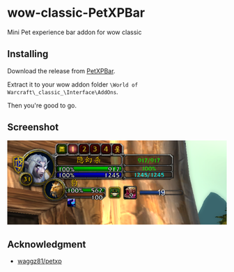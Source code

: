 # wow-classic-PetXPBar
Mini Pet experience bar addon for wow classic

## Installing

Download the release from [PetXPBar](https://github.com/discountry/wow-classic-PetXPBar/releases/download/1.0/PetXPBar.zip).

Extract it to your wow addon folder `\World of Warcraft\_classic_\Interface\AddOns`.

Then you're good to go.

## Screenshot

![pet_XP_bar](https://github.com/discountry/wow-classic-PetXPBar/blob/master/screenshot.PNG?raw=true)

## Acknowledgment

* [waggz81/petxp](https://github.com/waggz81/petxp)


